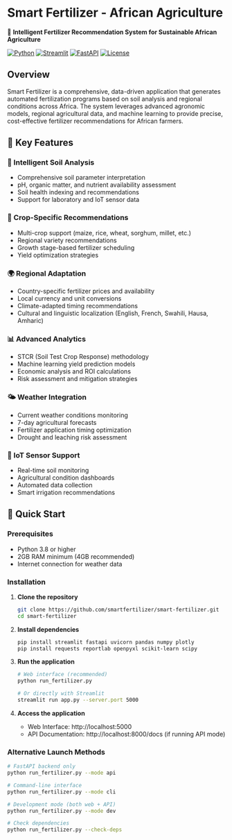 # Smart Fertilizer - African Agriculture

🌾 **Intelligent Fertilizer Recommendation System for Sustainable African Agriculture**

[![Python](https://img.shields.io/badge/python-3.8+-blue.svg)](https://python.org)
[![Streamlit](https://img.shields.io/badge/streamlit-1.28+-red.svg)](https://streamlit.io)
[![FastAPI](https://img.shields.io/badge/FastAPI-0.104+-green.svg)](https://fastapi.tiangolo.com)
[![License](https://img.shields.io/badge/license-MIT-blue.svg)](LICENSE)

## Overview

Smart Fertilizer is a comprehensive, data-driven application that generates automated fertilization programs based on soil analysis and regional conditions across Africa. The system leverages advanced agronomic models, regional agricultural data, and machine learning to provide precise, cost-effective fertilizer recommendations for African farmers.

## 🌟 Key Features

### 🧪 Intelligent Soil Analysis
- Comprehensive soil parameter interpretation
- pH, organic matter, and nutrient availability assessment
- Soil health indexing and recommendations
- Support for laboratory and IoT sensor data

### 🌱 Crop-Specific Recommendations
- Multi-crop support (maize, rice, wheat, sorghum, millet, etc.)
- Regional variety recommendations
- Growth stage-based fertilizer scheduling
- Yield optimization strategies

### 🌍 Regional Adaptation
- Country-specific fertilizer prices and availability
- Local currency and unit conversions
- Climate-adapted timing recommendations
- Cultural and linguistic localization (English, French, Swahili, Hausa, Amharic)

### 📊 Advanced Analytics
- STCR (Soil Test Crop Response) methodology
- Machine learning yield prediction models
- Economic analysis and ROI calculations
- Risk assessment and mitigation strategies

### 🌤️ Weather Integration
- Current weather conditions monitoring
- 7-day agricultural forecasts
- Fertilizer application timing optimization
- Drought and leaching risk assessment

### 📡 IoT Sensor Support
- Real-time soil monitoring
- Agricultural condition dashboards
- Automated data collection
- Smart irrigation recommendations

## 🚀 Quick Start

### Prerequisites

- Python 3.8 or higher
- 2GB RAM minimum (4GB recommended)
- Internet connection for weather data

### Installation

1. **Clone the repository**
   ```bash
   git clone https://github.com/smartfertilizer/smart-fertilizer.git
   cd smart-fertilizer
   ```

2. **Install dependencies**
   ```bash
   pip install streamlit fastapi uvicorn pandas numpy plotly
   pip install requests reportlab openpyxl scikit-learn scipy
   ```

3. **Run the application**
   ```bash
   # Web interface (recommended)
   python run_fertilizer.py

   # Or directly with Streamlit
   streamlit run app.py --server.port 5000
   ```

4. **Access the application**
   - Web Interface: http://localhost:5000
   - API Documentation: http://localhost:8000/docs (if running API mode)

### Alternative Launch Methods

```bash
# FastAPI backend only
python run_fertilizer.py --mode api

# Command-line interface
python run_fertilizer.py --mode cli

# Development mode (both web + API)
python run_fertilizer.py --mode dev

# Check dependencies
python run_fertilizer.py --check-deps

